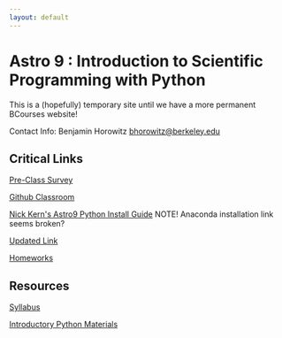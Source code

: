 ```yaml
---
layout: default
---
```



# Astro 9 : Introduction to Scientific Programming with Python

This is a (hopefully) temporary site until we have a more permanent BCourses website!

Contact Info: Benjamin Horowitz [bhorowitz@berkeley.edu](mailto:bhorowitz@berkeley.edu)

## Critical Links

[Pre-Class Survey](https://docs.google.com/forms/d/e/1FAIpQLSdPB0K_O-kFpc79ciTxTyqE-cFm_xc4ebBOBHTUlb1aRD_row/viewform?usp=sf_link)

[Github Classroom](https://classroom.github.com/a/74fTxXlj)

[Nick Kern's Astro9 Python Install Guide](https://nkern.github.io/Astro_9/install.html)
NOTE! Anaconda installation link seems broken?

[Updated Link](https://docs.anaconda.com/anaconda/install/)

[Homeworks](https://github.com/astro-9-scientific-programming/Homeworks)

## Resources

[Syllabus](./syllabus.pdf)

[Introductory Python Materials](https://github.com/nkern/Astro_9/tree/master/lectures/02_IntroPython)